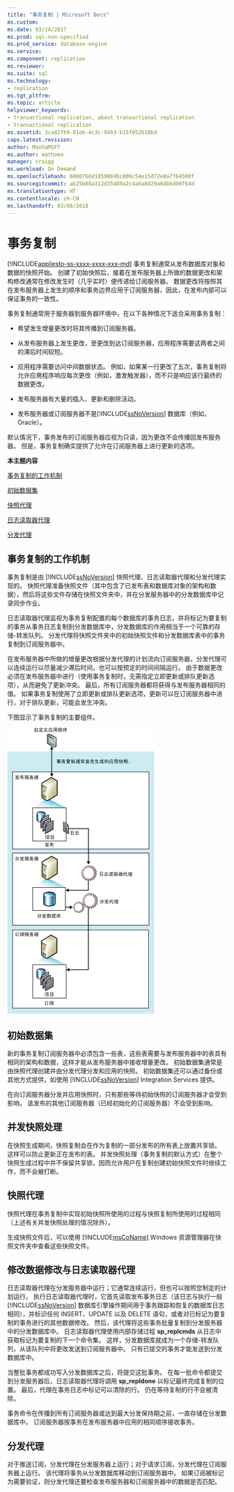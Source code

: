 ```yaml
---
title: "事务复制 | Microsoft Docs"
ms.custom: 
ms.date: 03/14/2017
ms.prod: sql-non-specified
ms.prod_service: database-engine
ms.service: 
ms.component: replication
ms.reviewer: 
ms.suite: sql
ms.technology:
- replication
ms.tgt_pltfrm: 
ms.topic: article
helpviewer_keywords:
- transactional replication, about transactional replication
- transactional replication
ms.assetid: 3ca82fb9-81e6-4c3c-94b3-b15f852b18bd
caps.latest.revision: 
author: MashaMSFT
ms.author: mathoma
manager: craigg
ms.workload: On Demand
ms.openlocfilehash: 6000766d1859869bc806c54e15d72e8a7f64500f
ms.sourcegitcommit: ab25b08a312d35489a2c4a6a0d29a04bbd90f64d
ms.translationtype: HT
ms.contentlocale: zh-CN
ms.lasthandoff: 03/08/2018
---
```

# <a name="transactional-replication"></a>事务复制
[!INCLUDE[appliesto-ss-xxxx-xxxx-xxx-md](../../../includes/appliesto-ss-xxxx-xxxx-xxx-md.md)]
  事务复制通常从发布数据库对象和数据的快照开始。 创建了初始快照后，接着在发布服务器上所做的数据更改和架构修改通常在修改发生时（几乎实时）便传递给订阅服务器。 数据更改将按照其在发布服务器上发生的顺序和事务边界应用于订阅服务器，因此，在发布内部可以保证事务的一致性。  
  
 事务复制通常用于服务器到服务器环境中，在以下各种情况下适合采用事务复制：  
  
-   希望发生增量更改时将其传播到订阅服务器。  
  
-   从发布服务器上发生更改，至更改到达订阅服务器，应用程序需要这两者之间的滞后时间较短。  
  
-   应用程序需要访问中间数据状态。 例如，如果某一行更改了五次，事务复制将允许应用程序响应每次更改（例如，激发触发器），而不只是响应该行最终的数据更改。  
  
-   发布服务器有大量的插入、更新和删除活动。  
  
-   发布服务器或订阅服务器不是[!INCLUDE[ssNoVersion](../../../includes/ssnoversion-md.md)] 数据库（例如，Oracle）。  
  
 默认情况下，事务发布的订阅服务器应视为只读，因为更改不会传播回发布服务器。 但是，事务复制确实提供了允许在订阅服务器上进行更新的选项。  
  
 **本主题内容**  
  
 [事务复制的工作机制](#HowWorks)  
  
 [初始数据集](#Dataset)  
  
 [快照代理](#SnapshotAgent)  
  
 [日志读取器代理](#LogReaderAgent)  
  
 [分发代理](#DistributionAgent)  
  
##  <a name="HowWorks"></a> 事务复制的工作机制  
 事务复制是由 [!INCLUDE[ssNoVersion](../../../includes/ssnoversion-md.md)] 快照代理、日志读取器代理和分发代理实现的。 快照代理准备快照文件（其中包含了已发布表和数据库对象的架构和数据），然后将这些文件存储在快照文件夹中，并在分发服务器中的分发数据库中记录同步作业。  
  
 日志读取器代理监视为事务复制配置的每个数据库的事务日志，并将标记为要复制的事务从事务日志复制到分发数据库中，分发数据库的作用相当于一个可靠的存储-转发队列。 分发代理将快照文件夹中的初始快照文件和分发数据库表中的事务复制到订阅服务器中。  
  
 在发布服务器中所做的增量更改根据分发代理的计划流向订阅服务器，分发代理可以连续运行以尽量减少滞后时间，也可以按预定的时间间隔运行。 由于数据更改必须在发布服务器中进行（使用事务复制时，无需指定立即更新或排队更新选项），从而避免了更新冲突。 最后，所有订阅服务器都将获得与发布服务器相同的值。 如果事务复制使用了立即更新或排队更新选项，更新可以在订阅服务器中进行，对于排队更新，可能会发生冲突。  
  
 下图显示了事务复制的主要组件。  
  
 ![事务复制组件和数据流](../../../relational-databases/replication/transactional/media/trnsact.gif "事务复制组件和数据流")  
  
##  <a name="Dataset"></a> 初始数据集  
 新的事务复制订阅服务器中必须包含一些表，这些表需要与发布服务器中的表具有相同的架构和数据，这样才能从发布服务器中接收增量更改。 初始数据集通常是由快照代理创建并由分发代理分发和应用的快照。 初始数据集还可以通过备份或其他方式提供，如使用 [!INCLUDE[ssNoVersion](../../../includes/ssnoversion-md.md)] Integration Services 提供。  
  
 在向订阅服务器分发并应用快照时，只有那些等待初始快照的订阅服务器才会受到影响。 该发布的其他订阅服务器（已经初始化的订阅服务器）不会受到影响。  
  
## <a name="concurrent-snapshot-processing"></a>并发快照处理  
 在快照生成期间，快照复制会在作为复制的一部分发布的所有表上放置共享锁。 这样可以防止更新正在发布的表。 并发快照处理（事务复制的默认方式）在整个快照生成过程中并不保留共享锁，因而允许用户在复制创建初始快照文件时继续工作，而不会被打断。  
  
##  <a name="SnapshotAgent"></a> 快照代理  
 快照代理在事务复制中实现初始快照所使用的过程与快照复制所使用的过程相同（上述有关并发快照处理的情况除外）。  
  
 生成快照文件后，可以使用 [!INCLUDE[msCoName](../../../includes/msconame-md.md)] Windows 资源管理器在快照文件夹中查看这些快照文件。  
  
##  <a name="LogReaderAgent"></a> 修改数据修改与日志读取器代理  
 日志读取器代理在分发服务器中运行；它通常连续运行，但也可以按照您制定的计划运行。 执行日志读取器代理时，它首先读取发布事务日志（该日志与执行一般 [!INCLUDE[ssNoVersion](../../../includes/ssnoversion-md.md)] 数据库引擎操作期间用于事务跟踪和恢复的数据库日志相同），并标识任何 INSERT、UPDATE 以及 DELETE 语句，或者对已标记为要复制的事务进行的其他数据修改。 然后，该代理将这些事务批量复制到分发服务器中的分发数据库中。 日志读取器代理使用内部存储过程 **sp_replcmds** 从日志中获取标记为要复制的下一个命令集。 这样，分发数据库就成为一个存储-转发队列，从该队列中将更改发送到订阅服务器中。 只有已提交的事务才能发送到分发数据库中。  
  
 当整批事务都成功写入分发数据库之后，将提交这批事务。 在每一批命令都提交到分发服务器后，日志读取器代理将调用 **sp_repldone** 以标记最终完成复制的位置。 最后，代理在事务日志中标记可以清除的行。 仍在等待复制的行不会被清除。  
  
 事务命令在传播到所有订阅服务器或达到最大分发保持期之前，一直存储在分发数据库中。 订阅服务器按事务在发布服务器中应用的相同顺序接收事务。  
  
##  <a name="DistributionAgent"></a> 分发代理  
 对于推送订阅，分发代理在分发服务器上运行；对于请求订阅，分发代理在订阅服务器上运行。 该代理将事务从分发数据库移动到订阅服务器中。 如果订阅被标记为需要验证，则分发代理还要检查发布服务器和订阅服务器中的数据是否匹配。  
  
  
